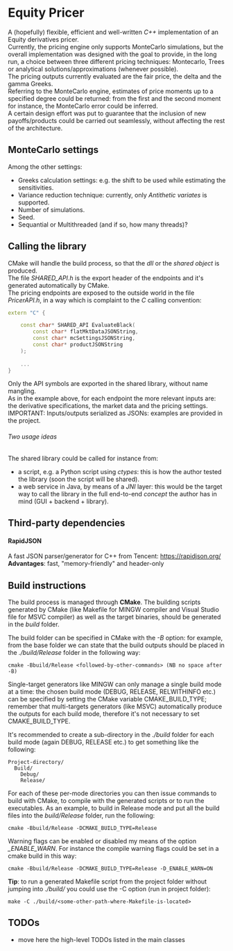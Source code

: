 # Equity Pricer
A (hopefully) flexible, efficient and well-written *C++* implementation of an Equity derivatives pricer.  
Currently, the pricing engine only supports MonteCarlo simulations, but the overall implementation was designed
with the goal to provide, in the long run, a choice between three different pricing techniques: Montecarlo, Trees or analytical solutions/approximations (whenever possible).  
The pricing outputs currently evaluated are the fair price, the delta and the gamma Greeks.  
Referring to the MonteCarlo engine, estimates of price moments up to a specified degree could be returned: from the first and the second moment 
for instance, the MonteCarlo error could be inferred.  
A certain design effort was put to guarantee that the inclusion of new payoffs/products could be carried out seamlessly, without affecting
the rest of the architecture.

## MonteCarlo settings
Among the other settings:
 - Greeks calculation settings: e.g. the shift to be used while estimating the sensitivities.
 - Variance reduction technique: currently, only *Antithetic variates* is supported.
 - Number of simulations.
 - Seed.
 - Sequantial or Multithreaded (and if so, how many threads)?

## Calling the library
CMake will handle the build process, so that the *dll* or the *shared object* is produced.  
The file *SHARED_API.h* is the export header of the endpoints and it's generated automatically by CMake.  
The pricing endpoints are exposed to the outside world in the file *PricerAPI.h*,
in a way which is complaint to the *C* calling convention:
```cpp
extern "C" {

	const char* SHARED_API EvaluateBlack(
		const char* flatMktDataJSONString,
		const char* mcSettingsJSONString,
		const char* productJSONString
	);
	
	...
}
```
Only the API symbols are exported in the shared library, without name mangling.  
As in the example above, for each endpoint the more relevant inputs are: the derivative specifications, the market data and the pricing settings.  
IMPORTANT: Inputs/outputs serialized as JSONs: examples are provided in the project.  
###### Two usage ideas
The shared library could be called for instance from:
 - a script, e.g. a Python script using *ctypes*: this is how the author tested the library (soon the script will be shared).
 - a web service in Java, by means of a *JNI* layer: this would be the target way to call the library in the full end-to-end *concept* the author has in mind (GUI + backend + library).

## Third-party dependencies
#### RapidJSON
A fast JSON parser/generator for C++ from Tencent: https://rapidjson.org/  
**Advantages**: fast, "memory-friendly" and header-only

## Build instructions
The build process is managed through **CMake**. The building scripts generated by CMake (like Makefile for MINGW compiler
and Visual Studio file for MSVC compiler) as well as the target binaries, should be generated in the *build* folder.

The build folder can be specified in CMake with the *-B* option: for example, from the base folder we can state that the build outputs should be
placed in the *./build/Release* folder in the following way:  
```
cmake -Bbuild/Release <followed-by-other-commands> (NB no space after -B)
```

Single-target generators like MINGW can only manage a single build mode at a time: the chosen build mode (DEBUG, RELEASE, RELWITHINFO etc.)
can be specified by setting the CMake variable CMAKE_BUILD_TYPE; remember that multi-targets generators (like MSVC) automatically produce
the outputs for each build mode, therefore it's not necessary to set CMAKE_BUILD_TYPE.

It's recommended to create a sub-directory in the *./build* folder for each build mode (again DEBUG, RELEASE etc.) to get something like the following:  
```
Project-directory/
  Build/
	Debug/
	Release/
```

For each of these per-mode directories you can then issue commands to build with CMake, to compile with the generated scripts or to run the executables.
As an example, to build in Release mode and put all the build files into the *build/Release* folder, run the following:  
```
cmake -Bbuild/Release -DCMAKE_BUILD_TYPE=Release
```

Warning flags can be enabled or disabled my means of the option *_ENABLE_WARN*. For instance the compile warning flags could be set in a cmake build in this way:  
```
cmake -Bbuild/Release -DCMAKE_BUILD_TYPE=Release -D_ENABLE_WARN=ON
```

**Tip**: to run a generated Makefile script from the project folder without jumping into *./build/<some-other-path-where-Makefile-is-located>* you could use the -C option (run in project folder):  
```
make -C ./build/<some-other-path-where-Makefile-is-located> 
```

## TODOs
 - move here the high-level TODOs listed in the main classes
